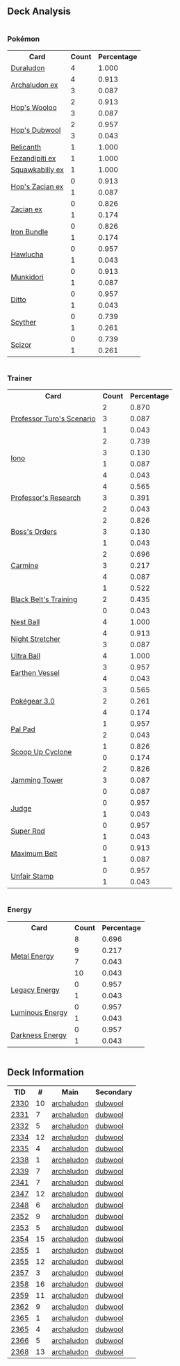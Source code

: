 
## Deck Analysis

<div style="display: flex; flex-wrap: wrap;">
<div style="flex: 1; margin-right: 10px;">
<h3>Pokémon</h3><table><tr><th>Card</th><th>Count</th><th>Percentage</th></tr><tr><td rowspan='1'><a href='https://limitlesstcg.com/cards/SCR/106'>Duraludon</a></td><td>4</td><td>1.000</td></tr><tr><td rowspan='2'><a href='https://limitlesstcg.com/cards/SSP/130'>Archaludon ex</a></td><td>4</td><td>0.913</td></tr><tr><td>3</td><td>0.087</td></tr><tr><td rowspan='2'><a href='https://limitlesstcg.com/cards/JTG/135'>Hop's Wooloo</a></td><td>2</td><td>0.913</td></tr><tr><td>3</td><td>0.087</td></tr><tr><td rowspan='2'><a href='https://limitlesstcg.com/cards/JTG/136'>Hop's Dubwool</a></td><td>2</td><td>0.957</td></tr><tr><td>3</td><td>0.043</td></tr><tr><td rowspan='1'><a href='https://limitlesstcg.com/cards/TEF/84'>Relicanth</a></td><td>1</td><td>1.000</td></tr><tr><td rowspan='1'><a href='https://limitlesstcg.com/cards/SFA/38'>Fezandipiti ex</a></td><td>1</td><td>1.000</td></tr><tr><td rowspan='1'><a href='https://limitlesstcg.com/cards/PAL/169'>Squawkabilly ex</a></td><td>1</td><td>1.000</td></tr><tr><td rowspan='2'><a href='https://limitlesstcg.com/cards/JTG/111'>Hop's Zacian ex</a></td><td>0</td><td>0.913</td></tr><tr><td>1</td><td>0.087</td></tr><tr><td rowspan='2'><a href='https://limitlesstcg.com/cards/jp/SVM/89?translate=en'>Zacian ex</a></td><td>0</td><td>0.826</td></tr><tr><td>1</td><td>0.174</td></tr><tr><td rowspan='2'><a href='https://limitlesstcg.com/cards/PAR/56'>Iron Bundle</a></td><td>0</td><td>0.826</td></tr><tr><td>1</td><td>0.174</td></tr><tr><td rowspan='2'><a href='https://limitlesstcg.com/cards/SVI/118'>Hawlucha</a></td><td>0</td><td>0.957</td></tr><tr><td>1</td><td>0.043</td></tr><tr><td rowspan='2'><a href='https://limitlesstcg.com/cards/TWM/95'>Munkidori</a></td><td>0</td><td>0.913</td></tr><tr><td>1</td><td>0.087</td></tr><tr><td rowspan='2'><a href='https://limitlesstcg.com/cards/MEW/132'>Ditto</a></td><td>0</td><td>0.957</td></tr><tr><td>1</td><td>0.043</td></tr><tr><td rowspan='2'><a href='https://limitlesstcg.com/cards/MEW/123'>Scyther</a></td><td>0</td><td>0.739</td></tr><tr><td>1</td><td>0.261</td></tr><tr><td rowspan='2'><a href='https://limitlesstcg.com/cards/OBF/141'>Scizor</a></td><td>0</td><td>0.739</td></tr><tr><td>1</td><td>0.261</td></tr></table>
</div><div style='flex: 1; margin-right: 10px;'><h3>Trainer</h3><table><tr><th>Card</th><th>Count</th><th>Percentage</th></tr><tr><td rowspan='3'><a href='https://limitlesstcg.com/cards/PAR/171'>Professor Turo's Scenario</a></td><td>2</td><td>0.870</td></tr><tr><td>3</td><td>0.087</td></tr><tr><td>1</td><td>0.043</td></tr><tr><td rowspan='4'><a href='https://limitlesstcg.com/cards/PAL/185'>Iono</a></td><td>2</td><td>0.739</td></tr><tr><td>3</td><td>0.130</td></tr><tr><td>1</td><td>0.087</td></tr><tr><td>4</td><td>0.043</td></tr><tr><td rowspan='3'><a href='https://limitlesstcg.com/cards/JTG/155'>Professor's Research</a></td><td>4</td><td>0.565</td></tr><tr><td>3</td><td>0.391</td></tr><tr><td>2</td><td>0.043</td></tr><tr><td rowspan='3'><a href='https://limitlesstcg.com/cards/PAL/172'>Boss's Orders</a></td><td>2</td><td>0.826</td></tr><tr><td>3</td><td>0.130</td></tr><tr><td>1</td><td>0.043</td></tr><tr><td rowspan='3'><a href='https://limitlesstcg.com/cards/TWM/145'>Carmine</a></td><td>2</td><td>0.696</td></tr><tr><td>3</td><td>0.217</td></tr><tr><td>4</td><td>0.087</td></tr><tr><td rowspan='3'><a href='https://limitlesstcg.com/cards/JTG/145'>Black Belt's Training</a></td><td>1</td><td>0.522</td></tr><tr><td>2</td><td>0.435</td></tr><tr><td>0</td><td>0.043</td></tr><tr><td rowspan='1'><a href='https://limitlesstcg.com/cards/SVI/181'>Nest Ball</a></td><td>4</td><td>1.000</td></tr><tr><td rowspan='2'><a href='https://limitlesstcg.com/cards/SFA/61'>Night Stretcher</a></td><td>4</td><td>0.913</td></tr><tr><td>3</td><td>0.087</td></tr><tr><td rowspan='1'><a href='https://limitlesstcg.com/cards/SVI/196'>Ultra Ball</a></td><td>4</td><td>1.000</td></tr><tr><td rowspan='2'><a href='https://limitlesstcg.com/cards/PAR/163'>Earthen Vessel</a></td><td>3</td><td>0.957</td></tr><tr><td>4</td><td>0.043</td></tr><tr><td rowspan='3'><a href='https://limitlesstcg.com/cards/SVI/186'>Pokégear 3.0</a></td><td>3</td><td>0.565</td></tr><tr><td>2</td><td>0.261</td></tr><tr><td>4</td><td>0.174</td></tr><tr><td rowspan='2'><a href='https://limitlesstcg.com/cards/SVI/182'>Pal Pad</a></td><td>1</td><td>0.957</td></tr><tr><td>2</td><td>0.043</td></tr><tr><td rowspan='2'><a href='https://limitlesstcg.com/cards/TWM/162'>Scoop Up Cyclone</a></td><td>1</td><td>0.826</td></tr><tr><td>0</td><td>0.174</td></tr><tr><td rowspan='3'><a href='https://limitlesstcg.com/cards/TWM/153'>Jamming Tower</a></td><td>2</td><td>0.826</td></tr><tr><td>3</td><td>0.087</td></tr><tr><td>0</td><td>0.087</td></tr><tr><td rowspan='2'><a href='https://limitlesstcg.com/cards/SVI/176'>Judge</a></td><td>0</td><td>0.957</td></tr><tr><td>1</td><td>0.043</td></tr><tr><td rowspan='2'><a href='https://limitlesstcg.com/cards/PAL/188'>Super Rod</a></td><td>0</td><td>0.957</td></tr><tr><td>1</td><td>0.043</td></tr><tr><td rowspan='2'><a href='https://limitlesstcg.com/cards/TEF/154'>Maximum Belt</a></td><td>0</td><td>0.913</td></tr><tr><td>1</td><td>0.087</td></tr><tr><td rowspan='2'><a href='https://limitlesstcg.com/cards/TWM/165'>Unfair Stamp</a></td><td>0</td><td>0.957</td></tr><tr><td>1</td><td>0.043</td></tr></table>
</div><div style='flex: 1; margin-right: 10px;'><h3>Energy</h3><table><tr><th>Card</th><th>Count</th><th>Percentage</th></tr><tr><td rowspan='4'><a href='https://limitlesstcg.com/cards/SVE/16'>Metal Energy</a></td><td>8</td><td>0.696</td></tr><tr><td>9</td><td>0.217</td></tr><tr><td>7</td><td>0.043</td></tr><tr><td>10</td><td>0.043</td></tr><tr><td rowspan='2'><a href='https://limitlesstcg.com/cards/TWM/167'>Legacy Energy</a></td><td>0</td><td>0.957</td></tr><tr><td>1</td><td>0.043</td></tr><tr><td rowspan='2'><a href='https://limitlesstcg.com/cards/PAL/191'>Luminous Energy</a></td><td>0</td><td>0.957</td></tr><tr><td>1</td><td>0.043</td></tr><tr><td rowspan='2'><a href='https://limitlesstcg.com/cards/SVE/15'>Darkness Energy</a></td><td>0</td><td>0.957</td></tr><tr><td>1</td><td>0.043</td></tr></table>
</div></div>

## Deck Information

<table>
<tr><th>TID</th><th>#</th><th>Main</th><th>Secondary</th></tr>
<tr><td><a href='https://limitlesstcg.com/tournaments/jp/2330'>2330</a></td><td>10</td><td><a href='https://limitlesstcg.com/decks/list/jp/34962'>archaludon</a></td><td><a href='https://limitlesstcg.com/decks/list/jp/34962'>dubwool</a></td></tr><tr><td><a href='https://limitlesstcg.com/tournaments/jp/2331'>2331</a></td><td>7</td><td><a href='https://limitlesstcg.com/decks/list/jp/34975'>archaludon</a></td><td><a href='https://limitlesstcg.com/decks/list/jp/34975'>dubwool</a></td></tr><tr><td><a href='https://limitlesstcg.com/tournaments/jp/2332'>2332</a></td><td>5</td><td><a href='https://limitlesstcg.com/decks/list/jp/34989'>archaludon</a></td><td><a href='https://limitlesstcg.com/decks/list/jp/34989'>dubwool</a></td></tr><tr><td><a href='https://limitlesstcg.com/tournaments/jp/2334'>2334</a></td><td>12</td><td><a href='https://limitlesstcg.com/decks/list/jp/35026'>archaludon</a></td><td><a href='https://limitlesstcg.com/decks/list/jp/35026'>dubwool</a></td></tr><tr><td><a href='https://limitlesstcg.com/tournaments/jp/2335'>2335</a></td><td>4</td><td><a href='https://limitlesstcg.com/decks/list/jp/35034'>archaludon</a></td><td><a href='https://limitlesstcg.com/decks/list/jp/35034'>dubwool</a></td></tr><tr><td><a href='https://limitlesstcg.com/tournaments/jp/2338'>2338</a></td><td>1</td><td><a href='https://limitlesstcg.com/decks/list/jp/35079'>archaludon</a></td><td><a href='https://limitlesstcg.com/decks/list/jp/35079'>dubwool</a></td></tr><tr><td><a href='https://limitlesstcg.com/tournaments/jp/2339'>2339</a></td><td>7</td><td><a href='https://limitlesstcg.com/decks/list/jp/35101'>archaludon</a></td><td><a href='https://limitlesstcg.com/decks/list/jp/35101'>dubwool</a></td></tr><tr><td><a href='https://limitlesstcg.com/tournaments/jp/2341'>2341</a></td><td>7</td><td><a href='https://limitlesstcg.com/decks/list/jp/35133'>archaludon</a></td><td><a href='https://limitlesstcg.com/decks/list/jp/35133'>dubwool</a></td></tr><tr><td><a href='https://limitlesstcg.com/tournaments/jp/2347'>2347</a></td><td>12</td><td><a href='https://limitlesstcg.com/decks/list/jp/35234'>archaludon</a></td><td><a href='https://limitlesstcg.com/decks/list/jp/35234'>dubwool</a></td></tr><tr><td><a href='https://limitlesstcg.com/tournaments/jp/2348'>2348</a></td><td>6</td><td><a href='https://limitlesstcg.com/decks/list/jp/35244'>archaludon</a></td><td><a href='https://limitlesstcg.com/decks/list/jp/35244'>dubwool</a></td></tr><tr><td><a href='https://limitlesstcg.com/tournaments/jp/2352'>2352</a></td><td>9</td><td><a href='https://limitlesstcg.com/decks/list/jp/35308'>archaludon</a></td><td><a href='https://limitlesstcg.com/decks/list/jp/35308'>dubwool</a></td></tr><tr><td><a href='https://limitlesstcg.com/tournaments/jp/2353'>2353</a></td><td>5</td><td><a href='https://limitlesstcg.com/decks/list/jp/35320'>archaludon</a></td><td><a href='https://limitlesstcg.com/decks/list/jp/35320'>dubwool</a></td></tr><tr><td><a href='https://limitlesstcg.com/tournaments/jp/2354'>2354</a></td><td>15</td><td><a href='https://limitlesstcg.com/decks/list/jp/35345'>archaludon</a></td><td><a href='https://limitlesstcg.com/decks/list/jp/35345'>dubwool</a></td></tr><tr><td><a href='https://limitlesstcg.com/tournaments/jp/2355'>2355</a></td><td>1</td><td><a href='https://limitlesstcg.com/decks/list/jp/35347'>archaludon</a></td><td><a href='https://limitlesstcg.com/decks/list/jp/35347'>dubwool</a></td></tr><tr><td><a href='https://limitlesstcg.com/tournaments/jp/2355'>2355</a></td><td>12</td><td><a href='https://limitlesstcg.com/decks/list/jp/35358'>archaludon</a></td><td><a href='https://limitlesstcg.com/decks/list/jp/35358'>dubwool</a></td></tr><tr><td><a href='https://limitlesstcg.com/tournaments/jp/2357'>2357</a></td><td>3</td><td><a href='https://limitlesstcg.com/decks/list/jp/35381'>archaludon</a></td><td><a href='https://limitlesstcg.com/decks/list/jp/35381'>dubwool</a></td></tr><tr><td><a href='https://limitlesstcg.com/tournaments/jp/2358'>2358</a></td><td>16</td><td><a href='https://limitlesstcg.com/decks/list/jp/35409'>archaludon</a></td><td><a href='https://limitlesstcg.com/decks/list/jp/35409'>dubwool</a></td></tr><tr><td><a href='https://limitlesstcg.com/tournaments/jp/2359'>2359</a></td><td>11</td><td><a href='https://limitlesstcg.com/decks/list/jp/35420'>archaludon</a></td><td><a href='https://limitlesstcg.com/decks/list/jp/35420'>dubwool</a></td></tr><tr><td><a href='https://limitlesstcg.com/tournaments/jp/2362'>2362</a></td><td>9</td><td><a href='https://limitlesstcg.com/decks/list/jp/35466'>archaludon</a></td><td><a href='https://limitlesstcg.com/decks/list/jp/35466'>dubwool</a></td></tr><tr><td><a href='https://limitlesstcg.com/tournaments/jp/2365'>2365</a></td><td>1</td><td><a href='https://limitlesstcg.com/decks/list/jp/35505'>archaludon</a></td><td><a href='https://limitlesstcg.com/decks/list/jp/35505'>dubwool</a></td></tr><tr><td><a href='https://limitlesstcg.com/tournaments/jp/2365'>2365</a></td><td>4</td><td><a href='https://limitlesstcg.com/decks/list/jp/35508'>archaludon</a></td><td><a href='https://limitlesstcg.com/decks/list/jp/35508'>dubwool</a></td></tr><tr><td><a href='https://limitlesstcg.com/tournaments/jp/2366'>2366</a></td><td>5</td><td><a href='https://limitlesstcg.com/decks/list/jp/35525'>archaludon</a></td><td><a href='https://limitlesstcg.com/decks/list/jp/35525'>dubwool</a></td></tr><tr><td><a href='https://limitlesstcg.com/tournaments/jp/2368'>2368</a></td><td>13</td><td><a href='https://limitlesstcg.com/decks/list/jp/35565'>archaludon</a></td><td><a href='https://limitlesstcg.com/decks/list/jp/35565'>dubwool</a></td></tr></table>